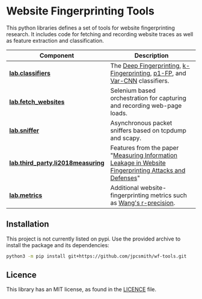 # Website Fingerprinting Tools

This python libraries defines a set of tools for website fingerprinting research.
It includes code for fetching and recording website traces as well as feature extraction and classification.


| Component                                               | Description                                                                                                 |
|---------------------------------------------------------|-------------------------------------------------------------------------------------------------------------|
| [**lab.classifiers**](lab/classifiers/)                 | The [Deep Fingerprinting][1], [k-Fingerprinting][2], [p1-FP][3], and [Var-CNN][4] classifiers.              |
| [**lab.fetch_websites**](lab/fetch_websites.py)         | Selenium based orchestration for capturing and recording web-page loads.                                    |
| [**lab.sniffer**](lab/sniffer.py)                       | Asynchronous packet sniffers based on tcpdump and scapy.                                                    |
| [**lab.third_party.li2018measuring**](lab/third_party/) | Features from the paper "[Measuring Information Leakage in Website Fingerprinting Attacks and Defenses][6]" |
| [**lab.metrics**](lab/metrics.py)                       | Additional website-fingerprinting metrics such as [Wang's r-precision][5].                                  |


## Installation

This project is not currently listed on pypi.
Use the provided archive to install the package and its dependencies:

```bash
python3 -m pip install git+https://github.com/jpcsmith/wf-tools.git
```

## Licence

This library has an MIT license, as found in the [LICENCE](./LICENCE) file.


[1]: https://doi.org/10.1145/3243734.3243768 (Deep Fingerprinting)
[2]: https://www.usenix.org/conference/usenixsecurity16/technical-sessions/presentation/hayes (k-Fingerprinting)
[3]: https://doi.org/10.2478/popets-2019-0043 (p1-FP)
[4]: https://doi.org/10.2478/popets-2019-0070 (Var-CNN)
[5]: https://doi.org/10.1109/SP40000.2020.00015 (r-precision)
[6]: https://doi.org/10.1145/3243734.3243832
